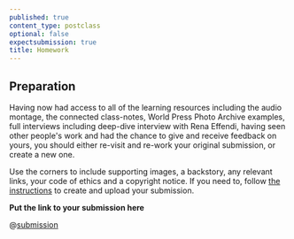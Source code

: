 ```yaml
---
published: true
content_type: postclass
optional: false
expectsubmission: true
title: Homework
---
```



## Preparation

Having now had access to all of the learning resources including the audio montage, the connected class-notes, World Press Photo Archive examples, full interviews including deep-dive interview with Rena Effendi, having seen other people's work and had the chance to give and receive feedback on yours, you should either re-visit and re-work your original submission, or create a new one. 

Use the corners to include supporting images, a backstory, any relevant links, your code of ethics and a copyright notice. If you need to, follow [the instructions](/fourcorners.md) to create and upload your submission.

**Put the link to your submission here**

@[submission](fourcorners,evidence,extended)
